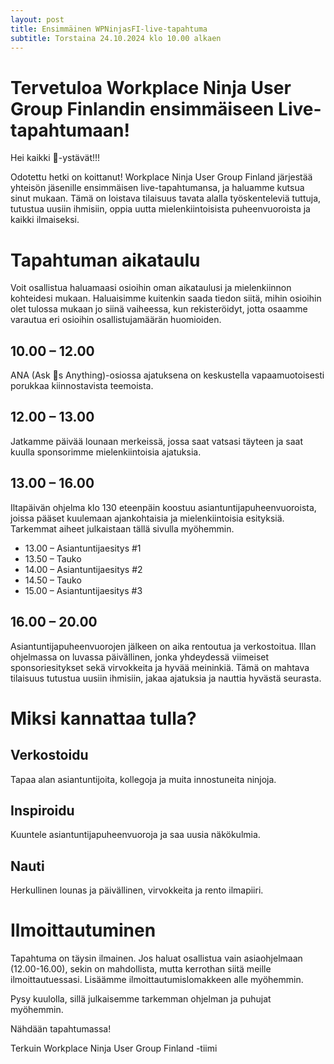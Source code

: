```yaml
---
layout: post
title: Ensimmäinen WPNinjasFI-live-tapahtuma
subtitle: Torstaina 24.10.2024 klo 10.00 alkaen
--- 
```

# Tervetuloa Workplace Ninja User Group Finlandin ensimmäiseen Live-tapahtumaan!
Hei kaikki 🥷-ystävät!!!

Odotettu hetki on koittanut! Workplace Ninja User Group Finland järjestää yhteisön jäsenille ensimmäisen live-tapahtumansa, ja haluamme kutsua sinut mukaan. Tämä on loistava tilaisuus tavata alalla työskenteleviä tuttuja, tutustua uusiin ihmisiin, oppia uutta mielenkiintoisista puheenvuoroista ja kaikki ilmaiseksi.

# Tapahtuman aikataulu
Voit osallistua haluamaasi osioihin oman aikataulusi ja mielenkiinnon kohteidesi mukaan. Haluaisimme kuitenkin saada tiedon siitä, mihin osioihin olet tulossa mukaan jo siinä vaiheessa, kun rekisteröidyt, jotta osaamme varautua eri osioihin osallistujamäärän huomioiden.

## 10.00 – 12.00
ANA (Ask 🥷s Anything)-osiossa ajatuksena on keskustella vapaamuotoisesti porukkaa kiinnostavista teemoista.

## 12.00 – 13.00
Jatkamme päivää lounaan merkeissä, jossa saat vatsasi täyteen ja saat kuulla sponsorimme mielenkiintoisia ajatuksia.

## 13.00 – 16.00
Iltapäivän ohjelma klo 130 eteenpäin koostuu asiantuntijapuheenvuoroista, joissa pääset kuulemaan ajankohtaisia ja mielenkiintoisia esityksiä. Tarkemmat aiheet julkaistaan tällä sivulla myöhemmin.

- 13.00 – Asiantuntijaesitys #1
- 13.50 – Tauko
- 14.00 – Asiantuntijaesitys #2
- 14.50 – Tauko
- 15.00 – Asiantuntijaesitys #3

## 16.00 – 20.00
Asiantuntijapuheenvuorojen jälkeen on aika rentoutua ja verkostoitua. Illan ohjelmassa on luvassa päivällinen, jonka yhdeydessä viimeiset sponsoriesitykset sekä virvokkeita ja hyvää meininkiä. Tämä on mahtava tilaisuus tutustua uusiin ihmisiin, jakaa ajatuksia ja nauttia hyvästä seurasta.

# Miksi kannattaa tulla?
## Verkostoidu
Tapaa alan asiantuntijoita, kollegoja ja muita innostuneita ninjoja.

## Inspiroidu
Kuuntele asiantuntijapuheenvuoroja ja saa uusia näkökulmia.

## Nauti
Herkullinen lounas ja päivällinen, virvokkeita ja rento ilmapiiri.

# Ilmoittautuminen
Tapahtuma on täysin ilmainen. Jos haluat osallistua vain asiaohjelmaan (12.00-16.00), sekin on mahdollista, mutta kerrothan siitä meille ilmoittautuessasi. Lisäämme ilmoittautumislomakkeen alle myöhemmin.

Pysy kuulolla, sillä julkaisemme tarkemman ohjelman ja puhujat myöhemmin. 

Nähdään tapahtumassa!

Terkuin Workplace Ninja User Group Finland -tiimi
